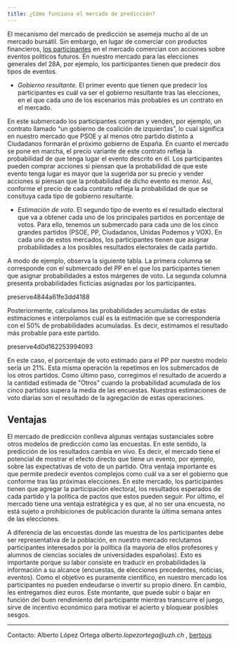 ```yaml
---
title: ¿Cómo funciona el mercado de predicción?
---
```


El mecanismo del mercado de predicción se asemeja mucho al de un mercado bursátil. Sin embargo, en lugar de comerciar con productos financieros, [los participantes](https://aloport.github.io/predi/participate.html) en el mercado comercian con acciones sobre eventos políticos futuros. En nuestro mercado para las elecciones generales del 28A, por ejemplo, los participantes tienen que predecir dos tipos de eventos. 

- _Gobierno resultante._ El primer evento que tienen que predecir los participantes es cuál va ser el gobierno resultante tras las elecciones, en el que cada uno de los escenarios más probables es un contrato en el mercado. 

En este submercado los participantes compran y venden, por ejemplo, un contrato llamado “un gobierno de coalición de izquierdas”, lo cual significa en nuestro mercado que PSOE y al menos otro partido distinto a Ciudadanos formarán el próximo gobierno de España. En cuanto el mercado se pone en marcha, el precio variante de este contrato refleja la probabilidad de que tenga lugar el evento descrito en él. Los participantes pueden comprar acciones si piensan que la probabilidad de que este evento tenga lugar es mayor que la sugerida por su precio y vender acciones si piensan que la probabilidad de dicho evento es menor. Así, conforme el precio de cada contrato refleja la probabilidad de que se consituya cada tipo de gobierno resultante.


- _Estimación de voto._ El segundo tipo de evento es el resultado electoral que va a obtener cada uno de los principales partidos en porcentaje de votos. Para ello, tenemos un submercado para cada uno de los cinco grandes partidos (PSOE, PP, Ciudadanos, Unidas Podemos y VOX). En cada uno de estos mercados, los participantes tienen que asignar probabilidades a los posibles resultados electorales de cada partido.

A modo de ejemplo, observa la siguiente tabla. La primera columna se corresponde con el submercado del PP en el que los participantes tienen que asignar probabilidades a estos márgenes de voto. La segunda columna presenta probabilidades ficticias asignadas por los participantes.

preserve4844a61fe3dd4188

Posteriormente, calculamos las probabilidades acumuladas de estas estimaciones e interpolamos cuál es la estimación que se correspondería con el 50% de probabilidades acumuladas. Es decir, estimamos el resultado más probable para este partido.

preserve4d0d162253994093


En este caso, el porcentaje de voto estimado para el PP por nuestro modelo sería un 21%. Esta misma operación la repetimos en los submercados de los otros partidos. Como último paso, corregimos el resultado de acuerdo a la cantidad estimada de "Otros" cuando la probabilidad acumulada de los cinco partidos supera la media de las encuestas. Nuestras estimaciones de voto diarias son el resultado de la agregación de estas operaciones.

## Ventajas

El mercado de predicción conlleva algunas ventajas sustanciales sobre otros modelos de predicción como las encuestas. En este sentido, la predicción de los resultados cambia en vivo. Es decir, el mercado tiene el potencial de mostrar el efecto directo que tiene un evento, por ejemplo, sobre las expectativas de voto de un partido. Otra ventaja importante es que permite predecir eventos complejos como cuál va a ser el gobierno que conforme tras las próximas elecciones. En este mercado, los participantes tienen que agregar la participación electoral, los resultados esperados de cada partido y la política de pactos que estos pueden seguir. Por último, el mercado tiene una ventaja estratégica y es que, al no ser una encuesta, no está sujeto a prohibiciones de publicación durante la última semana antes de las elecciones.

A diferencia de las encuestas donde las muestra de los participantes debe ser representativa de la población, en nuestro mercado reclutamos participantes interesados por la política (la mayoría de ellos profesores y alumnos de ciencias sociales de universidades españolas). Esto es importante porque su labor consiste en traducir en probabilidades la información a su alcance (encuestas, de elecciones precedentes, noticias, eventos). Como el objetivo es puramente científico, en nuestro mercado los participantes no pueden endeudarse o invertir su propio dinero. En cambio, les entregamos diez euros. Este montante, que puede subir o bajar en función del buen rendimiento del participante mientras transcurre el juego, sirve de incentivo económico para motivar el acierto y bloquear posibles sesgos.

_________________

Contacto: Alberto López Ortega _alberto.lopezortega@uzh.ch_ , [bertous](https://twitter.com/bertous)

